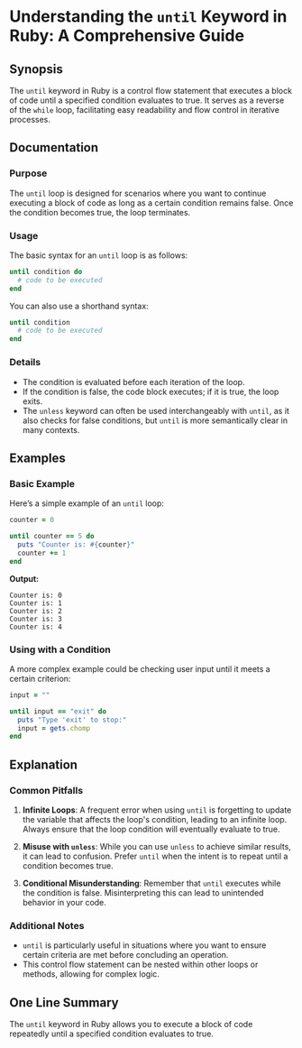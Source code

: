 <!--
Meta Description: # Understanding the `until` Keyword in Ruby: A Comprehensive Guide ## Synopsis The `until` keyword in Ruby is a control flow statement that executes a...
Meta Keywords: until, condition, loop, counter, ruby
-->

# Understanding the `until` Keyword in Ruby: A Comprehensive Guide

## Synopsis
The `until` keyword in Ruby is a control flow statement that executes a block of code until a specified condition evaluates to true. It serves as a reverse of the `while` loop, facilitating easy readability and flow control in iterative processes.

## Documentation
### Purpose
The `until` loop is designed for scenarios where you want to continue executing a block of code as long as a certain condition remains false. Once the condition becomes true, the loop terminates.

### Usage
The basic syntax for an `until` loop is as follows:

```ruby
until condition do
  # code to be executed
end
```

You can also use a shorthand syntax:

```ruby
until condition
  # code to be executed
end
```

### Details
- The condition is evaluated before each iteration of the loop.
- If the condition is false, the code block executes; if it is true, the loop exits.
- The `unless` keyword can often be used interchangeably with `until`, as it also checks for false conditions, but `until` is more semantically clear in many contexts.

## Examples
### Basic Example
Here’s a simple example of an `until` loop:

```ruby
counter = 0

until counter == 5 do
  puts "Counter is: #{counter}"
  counter += 1
end
```
**Output:**
```
Counter is: 0
Counter is: 1
Counter is: 2
Counter is: 3
Counter is: 4
```

### Using with a Condition
A more complex example could be checking user input until it meets a certain criterion:

```ruby
input = ""

until input == "exit" do
  puts "Type 'exit' to stop:"
  input = gets.chomp
end
```

## Explanation
### Common Pitfalls
1. **Infinite Loops**: A frequent error when using `until` is forgetting to update the variable that affects the loop's condition, leading to an infinite loop. Always ensure that the loop condition will eventually evaluate to true.
   
2. **Misuse with `unless`**: While you can use `unless` to achieve similar results, it can lead to confusion. Prefer `until` when the intent is to repeat until a condition becomes true.

3. **Conditional Misunderstanding**: Remember that `until` executes while the condition is false. Misinterpreting this can lead to unintended behavior in your code.

### Additional Notes
- `until` is particularly useful in situations where you want to ensure certain criteria are met before concluding an operation. 
- This control flow statement can be nested within other loops or methods, allowing for complex logic.

## One Line Summary
The `until` keyword in Ruby allows you to execute a block of code repeatedly until a specified condition evaluates to true.